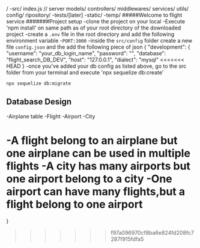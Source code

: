 /
    -src/
       index.js // server
       models/
       controllers/
       middlewares/
       services/
       utils/
       config/
       ripository/
    -tests/[later]
    -static/
    -temp/
    #####Welcome  to flight service
    #######Project setup
    -clone the project on your local
    -Execute 'npm install' on same path as of your root directory of the downloaded project
    -create a `.env` file in the root directory and add the following environment variable
       -`PORT:3000`
    -inside the `src/config` folder create a new file `config.json` and the add the following piece of json
    {
  "development": {
    "username": "your_db_login_name",
    "password": "<Your password>",
    "database": "flight_search_DB_DEV",
    "host": "127.0.0.1",
    "dialect": "mysql"
<<<<<<< HEAD
  }
  -once you've added your db config as listed above, go to the src folder from your terminal and execute 'npx sequelize db:create'

  `npx sequelize db:migrate`

  ## Database Design
   -Airplane table
   -Flight
   -Airport
   -City

   -A flight belong to an airplane but one airplane can be used in multiple flights
   -A city has many airports but one airport belong to a city
   -One airport can have many flights,but a flight belong to one airport
=======
  }
>>>>>>> f97a096970cf8ba6e824fd208fc7287f915fdfa5
